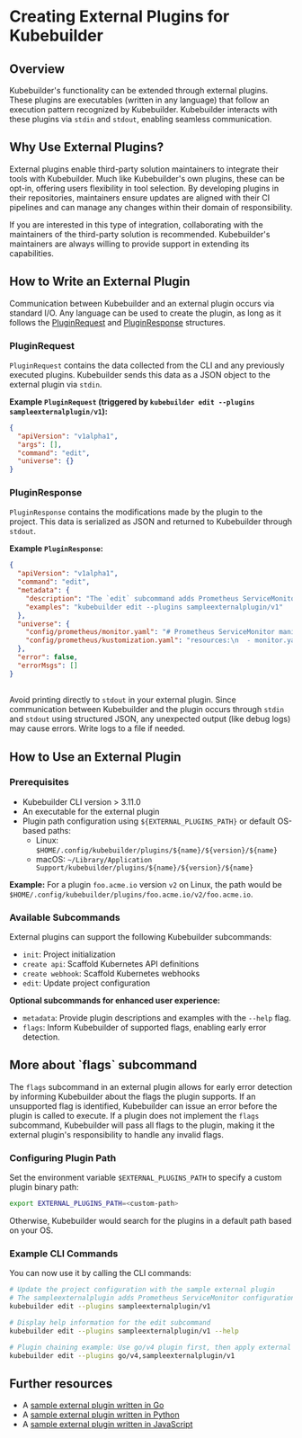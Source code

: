 # Creating External Plugins for Kubebuilder

## Overview

Kubebuilder's functionality can be extended through external plugins.
These plugins are executables (written in any language) that follow an
execution pattern recognized by Kubebuilder. Kubebuilder interacts with
these plugins via `stdin` and `stdout`, enabling seamless communication.

## Why Use External Plugins?

External plugins enable third-party solution maintainers to integrate their tools with Kubebuilder.
Much like Kubebuilder's own plugins, these can be opt-in, offering users
flexibility in tool selection. By developing plugins in their repositories,
maintainers ensure updates are aligned with their CI pipelines and can
manage any changes within their domain of responsibility.

If you are interested in this type of integration, collaborating with the
maintainers of the third-party solution is recommended. Kubebuilder's maintainers
are always willing to provide support in extending its capabilities.

## How to Write an External Plugin

Communication between Kubebuilder and an external plugin occurs via
standard I/O. Any language can be used to create the plugin, as long
as it follows the [PluginRequest][code-plugin-external] and [PluginResponse][code-plugin-external]
structures.

### PluginRequest

`PluginRequest` contains the data collected from the CLI and any previously executed plugins. Kubebuilder sends this data as a JSON object to the external plugin via `stdin`.

**Example `PluginRequest` (triggered by `kubebuilder edit --plugins sampleexternalplugin/v1`):**

```json
{
  "apiVersion": "v1alpha1",
  "args": [],
  "command": "edit",
  "universe": {}
}
```

### PluginResponse

`PluginResponse` contains the modifications made by the plugin to the project. This data is serialized as JSON and returned to Kubebuilder through `stdout`.

**Example `PluginResponse`:**
```json
{
  "apiVersion": "v1alpha1",
  "command": "edit",
  "metadata": {
    "description": "The `edit` subcommand adds Prometheus ServiceMonitor configuration for monitoring your operator.",
    "examples": "kubebuilder edit --plugins sampleexternalplugin/v1"
  },
  "universe": {
    "config/prometheus/monitor.yaml": "# Prometheus ServiceMonitor manifest...",
    "config/prometheus/kustomization.yaml": "resources:\n  - monitor.yaml\n"
  },
  "error": false,
  "errorMsgs": []
}
```

<aside>
<H1> </H1>

Avoid printing directly to `stdout` in your external plugin.
Since communication between Kubebuilder and the plugin occurs through
`stdin` and `stdout` using structured JSON, any unexpected output
(like debug logs) may cause errors. Write logs to a file if needed.

</aside>

## How to Use an External Plugin

### Prerequisites

- Kubebuilder CLI version > 3.11.0
- An executable for the external plugin
- Plugin path configuration using `${EXTERNAL_PLUGINS_PATH}` or default OS-based paths:
  - Linux: `$HOME/.config/kubebuilder/plugins/${name}/${version}/${name}`
  - macOS: `~/Library/Application Support/kubebuilder/plugins/${name}/${version}/${name}`

**Example:** For a plugin `foo.acme.io` version `v2` on Linux, the path would be `$HOME/.config/kubebuilder/plugins/foo.acme.io/v2/foo.acme.io`.

### Available Subcommands

External plugins can support the following Kubebuilder subcommands:
- `init`: Project initialization
- `create api`: Scaffold Kubernetes API definitions
- `create webhook`: Scaffold Kubernetes webhooks
- `edit`: Update project configuration

**Optional subcommands for enhanced user experience:**
- `metadata`: Provide plugin descriptions and examples with the `--help` flag.
- `flags`: Inform Kubebuilder of supported flags, enabling early error detection.

<aside class="note">
<h1>More about `flags` subcommand</h1>

The `flags` subcommand in an external plugin allows for early error detection by informing Kubebuilder about the flags the plugin supports. If an unsupported flag is identified, Kubebuilder can issue an error before the plugin is called to execute.
If a plugin does not implement the `flags` subcommand, Kubebuilder will pass all flags to the plugin, making it the external plugin's responsibility to handle any invalid flags.

</aside>

### Configuring Plugin Path

Set the environment variable `$EXTERNAL_PLUGINS_PATH`
to specify a custom plugin binary path:

```sh
export EXTERNAL_PLUGINS_PATH=<custom-path>
```

Otherwise, Kubebuilder would search for the plugins in a default path based on your OS.

### Example CLI Commands

You can now use it by calling the CLI commands:

```sh
# Update the project configuration with the sample external plugin
# The sampleexternalplugin adds Prometheus ServiceMonitor configuration
kubebuilder edit --plugins sampleexternalplugin/v1

# Display help information for the edit subcommand
kubebuilder edit --plugins sampleexternalplugin/v1 --help

# Plugin chaining example: Use go/v4 plugin first, then apply external plugin
kubebuilder edit --plugins go/v4,sampleexternalplugin/v1
```

## Further resources

- A [sample external plugin written in Go](https://github.com/kubernetes-sigs/kubebuilder/tree/master/docs/book/src/simple-external-plugin-tutorial/testdata/sampleexternalplugin/v1)
- A [sample external plugin written in Python](https://github.com/rashmigottipati/POC-Phase2-Plugins)
- A [sample external plugin written in JavaScript](https://github.com/Eileen-Yu/kb-js-plugin)

[code-plugin-external]: https://github.com/kubernetes-sigs/kubebuilder/blob/book-v4/pkg/plugin/external/types.go
